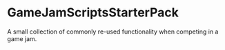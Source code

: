 # GameJamScriptsStarterPack
A small collection of commonly re-used functionality when competing in a game jam.
